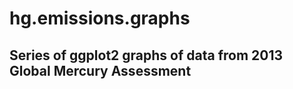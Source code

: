 hg.emissions.graphs
===================
## Series of ggplot2 graphs of data from 2013 Global Mercury Assessment ##
